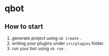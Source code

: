 # qbot

## How to start

1. generate project using `nb create` .
2. writing your plugins under `src/plugins` folder.
3. run your bot using `nb run` .
